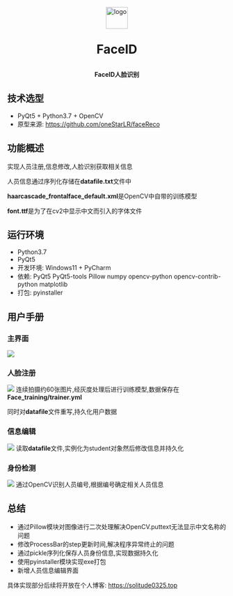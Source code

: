 <p align="center">
	<img alt="logo" src="https://avatars.githubusercontent.com/u/56633317?s=48&v=4" height="50px" width="50px">
</p>
<h1 align="center" style="margin: 30px 0 30px; font-weight: bold;">FaceID</h1>
<h4 align="center">FaceID人脸识别</h4>

## 技术选型
* PyQt5 + Python3.7 + OpenCV
* 原型来源: https://github.com/oneStarLR/faceReco

## 功能概述
实现人员注册,信息修改,人脸识别获取相关信息

人员信息通过序列化存储在**datafile.txt**文件中

**haarcascade_frontalface_default.xml**是OpenCV中自带的训练模型

**font.ttf**是为了在cv2中显示中文而引入的字体文件

## 运行环境
* Python3.7
* PyQt5
* 开发环境: Windows11 + PyCharm
* 依赖: PyQt5 PyQt5-tools Pillow numpy opencv-python opencv-contrib-python matplotlib
* 打包: pyinstaller

## 用户手册
### 主界面
![](https://s3.bmp.ovh/imgs/2022/09/11/e88953003fe05fe0.png)
### 人脸注册
![](https://s3.bmp.ovh/imgs/2022/09/11/b29e0da5f4c781b6.png)
连续拍摄约60张图片,经灰度处理后进行训练模型,数据保存在**Face_training/trainer.yml**

同时对**datafile**文件重写,持久化用户数据
### 信息编辑
![](https://s3.bmp.ovh/imgs/2022/09/11/4a2c3a6c7236b51c.png)
读取**datafile**文件,实例化为student对象然后修改信息并持久化
### 身份检测
![](https://s3.bmp.ovh/imgs/2022/09/11/6fbb97d513db50a4.png)
通过OpenCV识别人员编号,根据编号确定相关人员信息

## 总结
* 通过Pillow模块对图像进行二次处理解决OpenCV.puttext无法显示中文名称的问题
* 修改ProcessBar的step更新时间,解决程序异常终止的问题
* 通过pickle序列化保存人员身份信息,实现数据持久化
* 使用pyinstaller模块实现exe打包
* 新增人员信息编辑界面

具体实现部分后续将开放在个人博客: https://solitude0325.top
